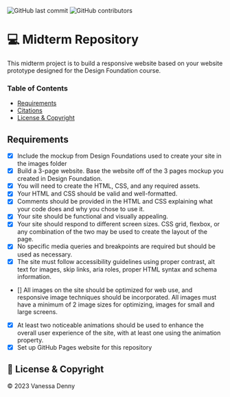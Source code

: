 ![GitHub last commit](https://img.shields.io/github/last-commit/vanessaidenny/mtm6201-midterm?color=blueviolet&style=plastic)
![GitHub contributors](https://img.shields.io/github/contributors/vanessaidenny/mtm6201-midterm?color=brightgreen&style=plastic)

# 💻 Midterm Repository

This midterm project is to build a responsive website based on your website prototype designed for the Design Foundation course.

### Table of Contents

- [Requirements](#requirements)
- [Citations](#citations)
- [License & Copyright](#license-&-copyright)

## Requirements

<a name="requirements"></a>

- [x] Include the mockup from Design Foundations used to create your site in the images folder
- [x] Build a 3-page website. Base the website off of the 3 pages mockup you created in Design Foundation.
- [x] You will need to create the HTML, CSS, and any required assets.
- [x] Your HTML and CSS should be valid and well-formatted.
- [x] Comments should be provided in the HTML and CSS explaining what your code does and why you chose to use it.
- [x] Your site should be functional and visually appealing.
- [x] Your site should respond to different screen sizes. CSS grid, flexbox, or any combination of the two may be used to create the layout of the page.
- [x] No specific media queries and breakpoints are required but should be used as necessary.
- [x] The site must follow accessibility guidelines using proper contrast, alt text for images, skip links, aria roles, proper HTML syntax and schema information.
- [] All images on the site should be optimized for web use, and responsive image techniques should be incorporated. All images must have a minimum of 2 image sizes for optimizing, images for small and large screens.
- [x] At least two noticeable animations should be used to enhance the overall user experience of the site, with at least one using the animation property.
- [x] Set up GitHub Pages website for this repository

## 📌 License & Copyright

<a name="license-&-copyright"></a>

&copy; 2023 Vanessa Denny
